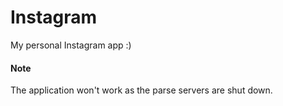 # Instagram
My personal Instagram app :)

#### Note
The application won't work as the parse servers are shut down.
